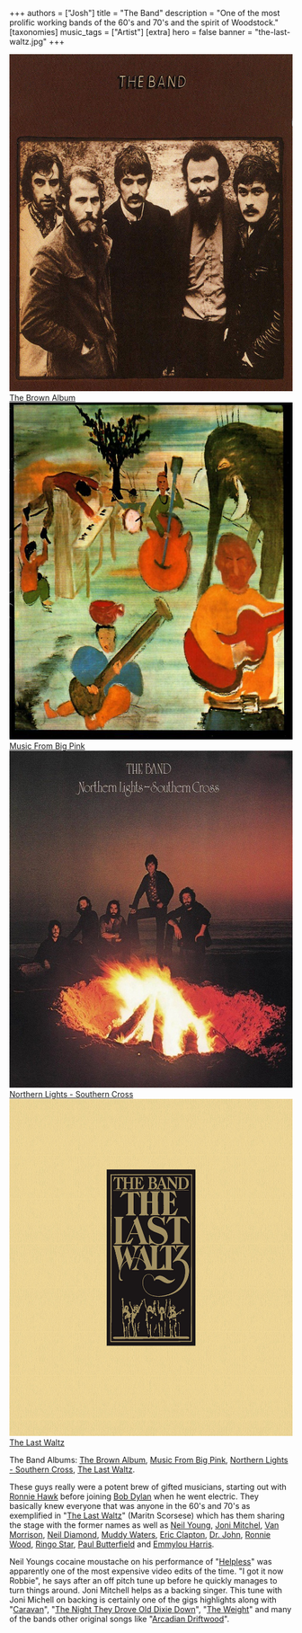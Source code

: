+++
authors = ["Josh"]
title = "The Band"
description = "One of the most prolific working bands of the 60's and 70's and the spirit of Woodstock."
[taxonomies]
music_tags = ["Artist"]
[extra]
hero = false
banner = "the-last-waltz.jpg"
+++

<div class="album-gallery">
	<div class="album-item">
		<a href="https://youtube.com/playlist?list=PLE31AAD9114F343C4&si=912hiqEoUy9lhl0p" class="album-link" target="_blank" rel="noopener noreferrer">
			<img src="the-band.jpg" alt="The Brown Album" class="album-cover" width="600" height="600" loading="lazy" />
			<div class="album-title">The Brown Album</div>
		</a>
	</div>
	<div class="album-item">
		<a href="https://youtube.com/playlist?list=PLEvr99j7ruPwC5VgxJBdWD7l3bILNPqOp&si=SC9DjOeZpiQV0SDP" class="album-link" target="_blank" rel="noopener noreferrer">
			<img src="music-from-big-pink.jpg" alt="Music From Big Pink" class="album-cover" width="600" height="600" loading="lazy" />
			<div class="album-title">Music From Big Pink</div>
		</a>
	</div>
	<div class="album-item">
		<a href="https://youtube.com/playlist?list=OLAK5uy_kC5lOLC7LQc7kscZs--dvJORnxgZKOA8c&si=9jvwW-aW6e36siYM" class="album-link" target="_blank" rel="noopener noreferrer">
			<img src="northern-lights-southern-cross.jpg" alt="Northern Lights - Southern Cross" class="album-cover" width="600" height="600" loading="lazy" />
			<div class="album-title">Northern Lights - Southern Cross</div>
		</a>
	</div>
	<div class="album-item">
		<a href="https://youtube.com/playlist?list=PLi307k6VzjI-d0kVSNgL0lUMLEuP9WQPA&si=AoFCNFlAzNFKOi1y" class="album-link" target="_blank" rel="noopener noreferrer">
			<img src="the-last-waltz.jpg" alt="The Last Waltz" class="album-cover" width="600" height="600" loading="lazy" />
			<div class="album-title">The Last Waltz</div>
		</a>
	</div>
</div>

The Band
Albums: [The Brown Album](https://youtube.com/playlist?list=PLE31AAD9114F343C4&si=912hiqEoUy9lhl0p), [Music From Big Pink](https://youtube.com/playlist?list=PLEvr99j7ruPwC5VgxJBdWD7l3bILNPqOp&si=SC9DjOeZpiQV0SDP), [Northern Lights - Southern Cross](https://youtube.com/playlist?list=OLAK5uy_kC5lOLC7LQc7kscZs--dvJORnxgZKOA8c&si=9jvwW-aW6e36siYM), [The Last Waltz](https://youtube.com/playlist?list=PLi307k6VzjI-d0kVSNgL0lUMLEuP9WQPA&si=AoFCNFlAzNFKOi1y).


These guys really were a potent brew of gifted musicians, starting out with [Ronnie Hawk](https://youtu.be/OZeDvbyaJA4?si=J8g7mQu4KjQvDwIy) before joining [Bob Dylan](https://youtu.be/jtFEzhaNrT4?si=MrgIRyrYoVJ4u4UN) when he went electric. They basically knew everyone that was anyone in the 60's and 70's as exemplified in "[The Last Waltz](https://youtube.com/playlist?list=PLi307k6VzjI-d0kVSNgL0lUMLEuP9WQPA&si=AoFCNFlAzNFKOi1y)" (Maritn Scorsese) which has them sharing the stage with the former names as well as [Neil Young](https://youtu.be/J2z7LXpAX3Q?si=t6sXVjZDHSAKtuV4), [Joni Mitchel](https://youtu.be/f7MbmXklj3Q?si=spNckDHD8U73I3V9), [Van Morrison](https://youtu.be/44wDwMQVqCc?si=A6iecszP4lyvGHbC), [Neil Diamond](https://youtu.be/RurccWvJiS8?si=kq3shBF8_slm_9Od), [Muddy Waters](https://youtu.be/E5Sj5tpn-no?si=lBgvE97fiMhy8P12), [Eric Clapton](https://youtu.be/1WDmMWF83x4?si=VpNqYG3M8SiFGe0E), [Dr. John](https://youtu.be/SCRrXZP8b0I?si=U599lcxEU7-zahE0), [Ronnie Wood](https://youtu.be/K3fq7yAdKM4?si=kUYLABmq-f9VuHfE), [Ringo Star](https://youtu.be/K3fq7yAdKM4?si=kUYLABmq-f9VuHfE), [Paul Butterfield](https://youtu.be/ekGh9qzmQlI?si=-raAxvADF9AfmTr_) and [Emmylou Harris](https://youtu.be/RujpSQ5n0J8?si=vEyHlgM8NclTG-Ei). 

Neil Youngs cocaine moustache on his performance of "[Helpless](https://youtu.be/J2z7LXpAX3Q?si=loSeeox3sKnizmnb)" was apparently one of the most expensive video edits of the time. "I got it now Robbie", he says after an off pitch tune up before he quickly manages to turn things around. Joni Mitchell helps as a backing singer. This tune with Joni Michell on backing is certainly one of the gigs highlights along with "[Caravan](https://youtu.be/44wDwMQVqCc?si=oIl8DFBtgoo5s7rA)", "[The Night They Drove Old Dixie Down](https://www.youtube.com/watch?v=6dDbnwQlCek)", "[The Weight](https://youtu.be/Z2eTW8qZBtk?si=q9neiR9WZl9-4WlA)" and many of the bands other original songs like "[Arcadian Driftwood](https://www.youtube.com/watch?v=cSZv3cOI4kI)".